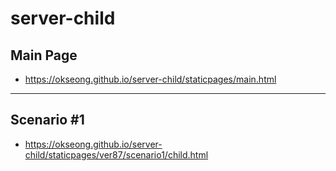 # server-child

## Main Page

* https://okseong.github.io/server-child/staticpages/main.html

---

## Scenario #1

* https://okseong.github.io/server-child/staticpages/ver87/scenario1/child.html


